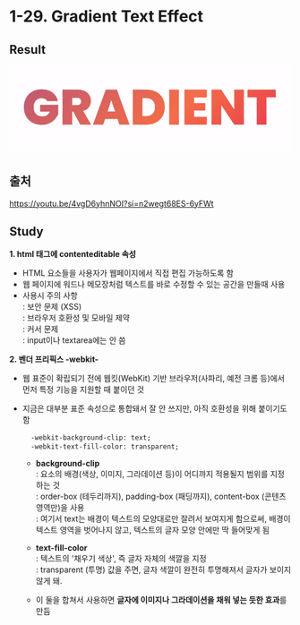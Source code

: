 # 1-29. Gradient Text Effect

## Result

<img src="result.gif">

## 출처

https://youtu.be/4vgD6yhnNOI?si=n2wegt68ES-6yFWt

## Study

**1. html 태그에 contenteditable 속성**

- HTML 요소들을 사용자가 웹페이지에서 직접 편집 가능하도록 함
- 웹 페이지에 워드나 메모장처럼 텍스트를 바로 수정할 수 있는 공간을 만들때 사용
- 사용시 주의 사항  
  : 보안 문제 (XSS)  
  : 브라우저 호환성 및 모바일 제약  
  : 커서 문제  
  : input이나 textarea에는 안 씀

**2. 벤더 프리픽스 -webkit-**

- 웹 표준이 확립되기 전에 웹킷(WebKit) 기반 브라우저(사파리, 예전 크롬 등)에서 먼저 특정 기능을 지원할 때 붙이던 것
- 지금은 대부분 표준 속성으로 통합돼서 잘 안 쓰지만, 아직 호환성을 위해 붙이기도 함

  ```
    -webkit-background-clip: text;
    -webkit-text-fill-color: transparent;
  ```

  - **background-clip**  
    : 요소의 배경(색상, 이미지, 그라데이션 등)이 어디까지 적용될지 범위를 지정하는 것  
    : order-box (테두리까지), padding-box (패딩까지), content-box (콘텐츠 영역만)을 사용  
    : 여기서 text는 배경이 텍스트의 모양대로만 잘려서 보여지게 함으로써, 배경이 텍스트 영역을 벗어나지 않고, 텍스트의 글자 모양 안에만 딱 들어맞게 됨

  - **text-fill-color**  
    : 텍스트의 '채우기 색상', 즉 글자 자체의 색깔을 지정  
    : transparent (투명) 값을 주면, 글자 색깔이 완전히 투명해져서 글자가 보이지 않게 돼.

  - 이 둘을 합쳐서 사용하면 **글자에 이미지나 그라데이션을 채워 넣는 듯한 효과**를 만듬
